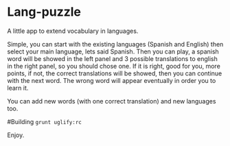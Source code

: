 Lang-puzzle
===========

A little app to extend vocabulary in languages.

Simple, you can start with the existing languages (Spanish and English) then select your main language, lets said Spanish.
Then you can play, a spanish word will be showed in the left panel and 3 possible translations to english in the right panel, so you should chose one.
If it is right, good for you, more points, if not, the correct translations will be showed, then you can continue with the next word.
The wrong word will appear eventually in order you to learn it.

You can add new words (with one correct translation) and new languages too.

#Building
`grunt uglify:rc`

Enjoy.

